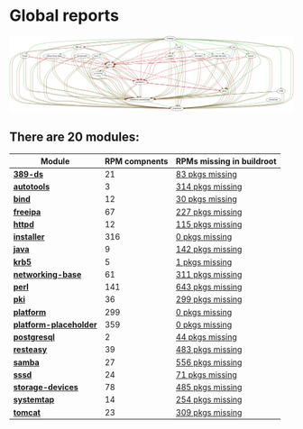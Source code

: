 # Global reports

![module-deps](../img/module-deps.png)
## There are 20 modules:

| Module | RPM compnents | RPMs missing in buildroot |
|---|---|---|
| [**389-ds**](../modules/389-ds) | 21 | [83 pkgs missing](../modules/389-ds/all/buildtime-binary-packages-short.txt) |
| [**autotools**](../modules/autotools) | 3 | [314 pkgs missing](../modules/autotools/all/buildtime-binary-packages-short.txt) |
| [**bind**](../modules/bind) | 12 | [30 pkgs missing](../modules/bind/all/buildtime-binary-packages-short.txt) |
| [**freeipa**](../modules/freeipa) | 67 | [227 pkgs missing](../modules/freeipa/all/buildtime-binary-packages-short.txt) |
| [**httpd**](../modules/httpd) | 12 | [115 pkgs missing](../modules/httpd/all/buildtime-binary-packages-short.txt) |
| [**installer**](../modules/installer) | 316 | [0 pkgs missing](../modules/installer/all/buildtime-binary-packages-short.txt) |
| [**java**](../modules/java) | 9 | [142 pkgs missing](../modules/java/all/buildtime-binary-packages-short.txt) |
| [**krb5**](../modules/krb5) | 5 | [1 pkgs missing](../modules/krb5/all/buildtime-binary-packages-short.txt) |
| [**networking-base**](../modules/networking-base) | 61 | [311 pkgs missing](../modules/networking-base/all/buildtime-binary-packages-short.txt) |
| [**perl**](../modules/perl) | 141 | [643 pkgs missing](../modules/perl/all/buildtime-binary-packages-short.txt) |
| [**pki**](../modules/pki) | 36 | [299 pkgs missing](../modules/pki/all/buildtime-binary-packages-short.txt) |
| [**platform**](../modules/platform) | 299 | [0 pkgs missing](../modules/platform/all/buildtime-binary-packages-short.txt) |
| [**platform-placeholder**](../modules/platform-placeholder) | 359 | [0 pkgs missing](../modules/platform-placeholder/all/buildtime-binary-packages-short.txt) |
| [**postgresql**](../modules/postgresql) | 2 | [44 pkgs missing](../modules/postgresql/all/buildtime-binary-packages-short.txt) |
| [**resteasy**](../modules/resteasy) | 39 | [483 pkgs missing](../modules/resteasy/all/buildtime-binary-packages-short.txt) |
| [**samba**](../modules/samba) | 27 | [556 pkgs missing](../modules/samba/all/buildtime-binary-packages-short.txt) |
| [**sssd**](../modules/sssd) | 24 | [71 pkgs missing](../modules/sssd/all/buildtime-binary-packages-short.txt) |
| [**storage-devices**](../modules/storage-devices) | 78 | [485 pkgs missing](../modules/storage-devices/all/buildtime-binary-packages-short.txt) |
| [**systemtap**](../modules/systemtap) | 14 | [254 pkgs missing](../modules/systemtap/all/buildtime-binary-packages-short.txt) |
| [**tomcat**](../modules/tomcat) | 23 | [309 pkgs missing](../modules/tomcat/all/buildtime-binary-packages-short.txt) |
